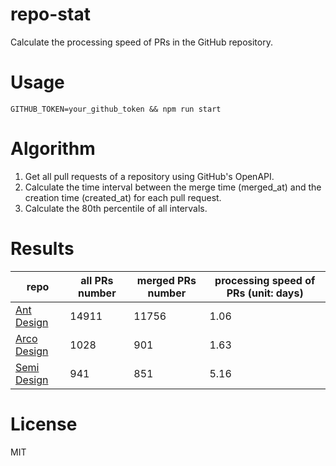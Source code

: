# repo-stat

Calculate the processing speed of PRs in the GitHub repository.

# Usage

```
GITHUB_TOKEN=your_github_token && npm run start
```

# Algorithm

1. Get all pull requests of a repository using GitHub's OpenAPI.
2. Calculate the time interval between the merge time (merged_at) and the creation time (created_at) for each pull request.
3. Calculate the 80th percentile of all intervals.

# Results

| repo | all PRs number | merged PRs number | processing speed of PRs (unit: days) |
| - | - | - | - |
| [Ant Design](https://github.com/ant-design/ant-design) | 14911 | 11756 | 1.06 |
| [Arco Design](https://github.com/arco-design/arco-design) | 1028 | 901 | 1.63 |
| [Semi Design](https://github.com/DouyinFE/semi-design) | 941 | 851 | 5.16 |

# License

MIT
